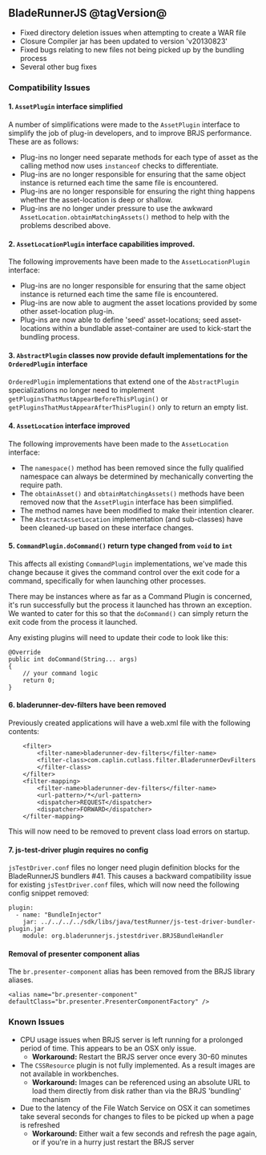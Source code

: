 ## BladeRunnerJS @tagVersion@
- Fixed directory deletion issues when attempting to create a WAR file
- Closure Compiler jar has been updated to version 'v20130823'
- Fixed bugs relating to new files not being picked up by the bundling process
- Several other bug fixes

### Compatibility Issues

#### 1. `AssetPlugin` interface simplified
A number of simplifications were made to the `AssetPlugin` interface to simplify the job of plug-in developers, and to improve BRJS performance.
These are as follows:

  * Plug-ins no longer need separate methods for each type of asset as the calling method now uses `instanceof` checks to differentiate.
  * Plug-ins are no longer responsible for ensuring that the same object instance is returned each time the same file is encountered.
  * Plug-ins are no longer responsible for ensuring the right thing happens whether the asset-location is deep or shallow.
  * Plug-ins are no longer under pressure to use the awkward `AssetLocation.obtainMatchingAssets()` method to help with the problems described above.


#### 2. `AssetLocationPlugin` interface capabilities improved.
The following improvements have been made to the `AssetLocationPlugin` interface:

  * Plug-ins are no longer responsible for ensuring that the same object instance is returned each time the same file is encountered.
  * Plug-ins are now able to augment the asset locations provided by some other asset-location plug-in.
  * Plug-ins are now able to define 'seed' asset-locations; seed asset-locations within a bundlable asset-container are used to kick-start the bundling process.


#### 3. `AbstractPlugin` classes now provide default implementations for the `OrderedPlugin` interface
`OrderedPlugin` implementations that extend one of the `AbstractPlugin` specializations no longer need to implement `getPluginsThatMustAppearBeforeThisPlugin()`
or `getPluginsThatMustAppearAfterThisPlugin()` only to return an empty list.


#### 4. `AssetLocation` interface improved
The following improvements have been made to the `AssetLocation` interface:

  * The `namespace()` method has been removed since the fully qualified namespace can always be determined by mechanically converting the require path.
  * The `obtainAsset()` and `obtainMatchingAssets()` methods have been removed now that the `AssetPlugin` interface has been simplified.
  * The method names have been modified to make their intention clearer.
  * The `AbstractAssetLocation` implementation (and sub-classes) have been cleaned-up based on these interface changes.


#### 5. `CommandPlugin.doCommand()` return type changed from `void` to `int`
This affects all existing `CommandPlugin` implementations, we've made this change because it gives the command control
over the exit code for a command, specifically for when launching other processes.

There may be instances where as far as a Command Plugin is concerned, it's run successfully but the process it launched has thrown an exception.
We wanted to cater for this so that the `doCommand()` can simply return the exit code from the process it launched.

Any existing plugins will need to update their code to look like this:

```
@Override
public int doCommand(String... args)
{
	// your command logic
	return 0;
}
```

#### 6. bladerunner-dev-filters have been removed
Previously created applications will have a web.xml file with the following contents:
```
 	<filter>
 		<filter-name>bladerunner-dev-filters</filter-name>
 		<filter-class>com.caplin.cutlass.filter.BladerunnerDevFilters
 		</filter-class>
 	</filter>
 	<filter-mapping>
 		<filter-name>bladerunner-dev-filters</filter-name>
 		<url-pattern>/*</url-pattern>
 		<dispatcher>REQUEST</dispatcher>
 		<dispatcher>FORWARD</dispatcher>
 	</filter-mapping>
```

This will now need to be removed to prevent class load errors on startup.


#### 7. js-test-driver plugin requires no config

`jsTestDriver.conf` files no longer need plugin definition blocks for the BladeRunnerJS bundlers #41.
This causes a backward compatibility issue for existing `jsTestDriver.conf` files, which will now need the following config snippet removed:

```
plugin:
  - name: "BundleInjector"
    jar: ../../../../sdk/libs/java/testRunner/js-test-driver-bundler-plugin.jar
    module: org.bladerunnerjs.jstestdriver.BRJSBundleHandler
```

#### Removal of presenter component alias

The `br.presenter-component` alias has been removed from the BRJS library aliases.

```
<alias name="br.presenter-component" defaultClass="br.presenter.PresenterComponentFactory" />
```

### Known Issues
- CPU usage issues when BRJS server is left running for a prolonged period of time. This appears to be an OSX only issue.
  - **Workaround:** Restart the BRJS server once every 30-60 minutes
- The `CSSResource` plugin is not fully implemented. As a result images are not available in workbenches.
  - **Workaround:** Images can be referenced using an absolute URL to load them directly from disk rather than via the BRJS 'bundling' mechanism
- Due to the latency of the File Watch Service on OSX it can sometimes take several seconds for changes to files to be picked up when a page is refreshed
  - **Workaround:** Either wait a few seconds and refresh the page again, or if you're in a hurry just restart the BRJS server


